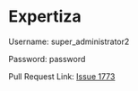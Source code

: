 Expertiza
=========

Username: super_administrator2 

Password: password 

Pull Request Link: [Issue 1773](https://github.com/expertiza/expertiza/pull/1773)

